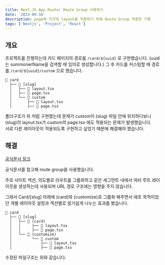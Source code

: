 ```yaml
---
title: Next.JS App Router Route Group 사용하기
date: '2023-09-16'
description: page에 각각의 layout을 적용하기 위해 Route Group 적용한 기록
tags: ['Nextjs', 'Project', 'React']
---
```


## 개요

프로젝트를 진행하는데 카드 페이지의 경로를 `/card/${uuid}` 로 구현했습니다. (uuid는 summonerName을 검색할 때 임의로 생성합니다.)
그 후 카드를 커스텀할 때 경로를 `/card/${uuid}/custom` 으로 했습니다.

```
📁 card
  ├── 📁 [slug]
  │   ├── 📄 layout.tsx
  │   ├── 📄 page.tsx
  │   └── 📁 custom
  │       ├── 📄 layout.tsx
  │       ├── 📄 page.tsx
```

폴더구조가 위 처럼 구현했는데 문제가 custom이 (slug) 파일 안에 위치하다보니 <br />(slug)의 layout.tsx가 custom의 page.tsx 에도 적용되는 문제가 발생했습니다.<br />서로 다른 레이아웃이 적용되도록 구현하고 싶었기 때문에 해결해야 했습니다.

## 해결

[공식문서 링크](https://nextjs.org/docs/app/building-your-application/routing/route-groups)

공식문서를 참고해 route group을 사용했습니다.

주로 사이트 섹션, 의도별로 라우트를 그룹화하고 같은 세그먼트 내에서 여러 루트 레이아웃을 생성하는데 사용되며 URL 경로 구조에는 영향을 주지 않습니다.

그래서 Card/[slug] 아래에 (card)와 (customize)로 그룹화 해주면서 애초 목적이었던 개별 레이아웃 설정과 섹션별로 알기쉽게 나누는 효과를 봤습니다.

```
📁 card
  ├── 📁 [slug]
  │   ├── 📁 (card)
  │   │     ├── 📄 layout.tsx
  │   │     ├── 📄 page.tsx
  │   └── 📁 (customize)
  │         └── 📁 custom
  │             ├── 📄 layout.tsx
  │             ├── 📄 page.tsx
```

수정된 파일구조는 위와 같습니다.
